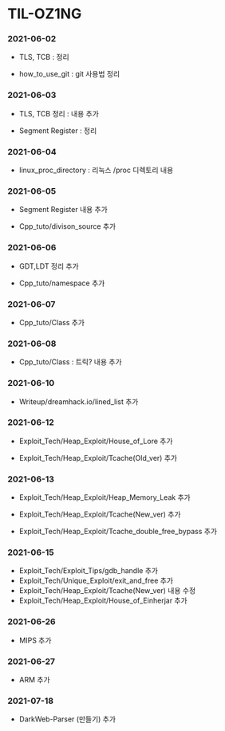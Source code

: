 # TIL-OZ1NG

### 2021-06-02
- TLS, TCB  : 정리

* how_to_use_git : git 사용법 정리

### 2021-06-03
- TLS, TCB 정리 : 내용 추가

- Segment Register : 정리

### 2021-06-04

- linux_proc_directory : 리눅스 /proc 디렉토리 내용 

### 2021-06-05

- Segment Register 내용 추가

- Cpp_tuto/divison_source 추가

### 2021-06-06

- GDT,LDT 정리 추가

- Cpp_tuto/namespace 추가

### 2021-06-07

* Cpp_tuto/Class 추가

### 2021-06-08

- Cpp_tuto/Class : 트릭? 내용 추가

### 2021-06-10

- Writeup/dreamhack.io/lined_list 추가

### 2021-06-12

- Exploit_Tech/Heap_Exploit/House_of_Lore 추가

* Exploit_Tech/Heap_Exploit/Tcache(Old_ver) 추가

### 2021-06-13

- Exploit_Tech/Heap_Exploit/Heap_Memory_Leak 추가

- Exploit_Tech/Heap_Exploit/Tcache(New_ver) 추가

- Exploit_Tech/Heap_Exploit/Tcache_double_free_bypass 추가

### 2021-06-15

- Exploit_Tech/Exploit_Tips/gdb_handle 추가
- Exploit_Tech/Unique_Exploit/exit_and_free 추가
- Exploit_Tech/Heap_Exploit/Tcache(New_ver) 내용 수정
- Exploit_Tech/Heap_Exploit/House_of_Einherjar 추가

### 2021-06-26

- MIPS 추가

### 2021-06-27

- ARM 추가

### 2021-07-18

- DarkWeb-Parser (만들기) 추가
